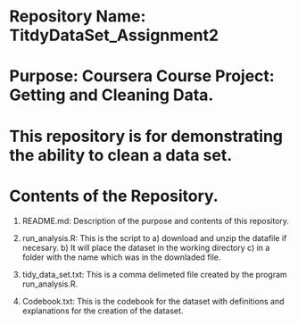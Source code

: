 # Repository Name: TitdyDataSet_Assignment2
# Purpose: Coursera Course Project: Getting and Cleaning Data.
# This repository is for demonstrating the ability to clean a data set.
#    Contents of the Repository.
 1) README.md: Description of the purpose and contents of this
repository.
 2) run_analysis.R: This is the script to 
  a) download and unzip the datafile if necesary.
  b) It will place the dataset in the working directory
  c) in a folder with the name which was in the downladed file.


  3) tidy_data_set.txt: This is a comma delimeted file created by the program run_analysis.R. 

  4) Codebook.txt: This is the codebook for the dataset with
   definitions and explanations for the creation of the dataset.
